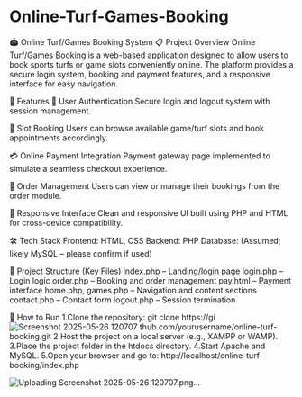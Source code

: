 # Online-Turf-Games-Booking

🏟️ Online Turf/Games Booking System
📋 Project Overview
Online Turf/Games Booking is a web-based application designed to allow users to book sports turfs or game slots conveniently online. The platform provides a secure login system, booking and payment features, and a responsive interface for easy navigation.

🚀 Features
🔐 User Authentication
Secure login and logout system with session management.

📅 Slot Booking
Users can browse available game/turf slots and book appointments accordingly.

💳 Online Payment Integration
Payment gateway page implemented to simulate a seamless checkout experience.

🧾 Order Management
Users can view or manage their bookings from the order module.

📱 Responsive Interface
Clean and responsive UI built using PHP and HTML for cross-device compatibility.

🛠️ Tech Stack
Frontend: HTML, CSS
Backend: PHP
Database: (Assumed; likely MySQL – please confirm if used)

📁 Project Structure (Key Files)
index.php – Landing/login page
login.php – Login logic
order.php – Booking and order management
pay.html – Payment interface
home.php, games.php – Navigation and content sections
contact.php – Contact form
logout.php – Session termination

📌 How to Run
1.Clone the repository:
git clone https://gi![Screenshot 2025-05-26 120707](https://github.com/user-attachments/assets/2d57aa1d-4d6d-4dab-b1ad-f7a3f33d5276)
thub.com/yourusername/online-turf-booking.git
2.Host the project on a local server (e.g., XAMPP or WAMP).
3.Place the project folder in the htdocs directory.
4.Start Apache and MySQL.
5.Open your browser and go to:
http://localhost/online-turf-booking/index.php

![Uploading Screenshot 2025-05-26 120707.png…]()




